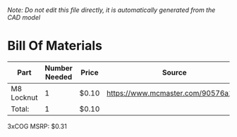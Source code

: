 ###### Note: Do not edit this file directly, it is automatically generated from the CAD model 
# Bill Of Materials 
 |Part|Number Needed|Price|Source| 
 |----|----------|-----|-----|
|M8 Locknut|1|$0.10|https://www.mcmaster.com/90576a117|
|Total: |1|$0.10| |

 3xCOG MSRP: $0.31